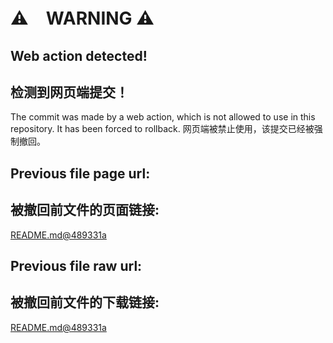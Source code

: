 # ⚠　WARNING ⚠
## Web action detected!
## 检测到网页端提交！

The commit was made by a web action, which is not allowed to use in this repository. It has been forced to rollback.
网页端被禁止使用，该提交已经被强制撤回。
    
## Previous file page url:
## 被撤回前文件的页面链接:

[README.md@489331a](https://github.com/Loongson-neuq/cpu-rtl-neuqZhan/blob/101d851e97ae7f290b6baf4ceb980bd4aa9c269c/README.md)

## Previous file raw url:
## 被撤回前文件的下载链接:

[README.md@489331a](https://github.com/Loongson-neuq/cpu-rtl-neuqZhan/raw/101d851e97ae7f290b6baf4ceb980bd4aa9c269c/README.md)